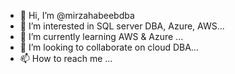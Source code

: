 - 👋 Hi, I’m @mirzahabeebdba
- 👀 I’m interested in SQL server DBA, Azure, AWS...
- 🌱 I’m currently learning AWS & Azure ...
- 💞️ I’m looking to collaborate on cloud DBA...
- 📫 How to reach me ...

<!---
mirzahabeebdba/mirzahabeebdba is a ✨ special ✨ repository because its `README.md` (this file) appears on your GitHub profile.
You can click the Preview link to take a look at your changes.
--->
